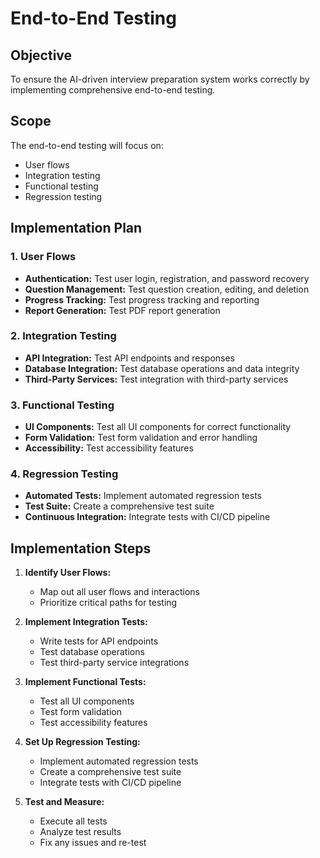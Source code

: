 # End-to-End Testing

## Objective
To ensure the AI-driven interview preparation system works correctly by implementing comprehensive end-to-end testing.

## Scope
The end-to-end testing will focus on:
- User flows
- Integration testing
- Functional testing
- Regression testing

## Implementation Plan

### 1. User Flows
- **Authentication:** Test user login, registration, and password recovery
- **Question Management:** Test question creation, editing, and deletion
- **Progress Tracking:** Test progress tracking and reporting
- **Report Generation:** Test PDF report generation

### 2. Integration Testing
- **API Integration:** Test API endpoints and responses
- **Database Integration:** Test database operations and data integrity
- **Third-Party Services:** Test integration with third-party services

### 3. Functional Testing
- **UI Components:** Test all UI components for correct functionality
- **Form Validation:** Test form validation and error handling
- **Accessibility:** Test accessibility features

### 4. Regression Testing
- **Automated Tests:** Implement automated regression tests
- **Test Suite:** Create a comprehensive test suite
- **Continuous Integration:** Integrate tests with CI/CD pipeline

## Implementation Steps
1. **Identify User Flows:**
   - Map out all user flows and interactions
   - Prioritize critical paths for testing

2. **Implement Integration Tests:**
   - Write tests for API endpoints
   - Test database operations
   - Test third-party service integrations

3. **Implement Functional Tests:**
   - Test all UI components
   - Test form validation
   - Test accessibility features

4. **Set Up Regression Testing:**
   - Implement automated regression tests
   - Create a comprehensive test suite
   - Integrate tests with CI/CD pipeline

5. **Test and Measure:**
   - Execute all tests
   - Analyze test results
   - Fix any issues and re-test